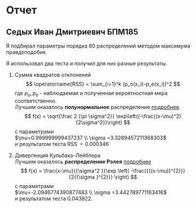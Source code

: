 # Отчет

## Седых Иван Дмитриевич БПМ185  

Я подбирал параметры порядка 80 распределений методом максимума правдоподобия.  

Я использовал два теста и получил для них разные результаты.

1. Сумма квадратов отклонений 
   $$
    \operatorname{RSS} = \sum_{i=1}^k (p_o(x_i)-p_e(x_i))^2
   $$
    где $p_o,p_e$ - наблюдаемая и полученная вероятностная мера соответственно.  
    Лучшим оказалось **полунормальное** распределение [подробнее](https://en.wikipedia.org/wiki/Half-normal_distribution).  
    $$
    f(x) = \sqrt{\frac 2 {\pi \sigma^2}} \exp\left({-\frac{(x-\mu)^2}{2\sigma^2}}\right)
$$
    с параметрами   
    $\mu=0.999999999437237 \\ \sigma =3.3289457211368303$  
    и результатом теста $\operatorname{RSS}=0.000346$

2. Дивергенция Кульбака-Лейблера  
   Лучшим оказалось **распределение Рэлея** [подробнее](https://docs.scipy.org/doc/scipy/reference/generated/scipy.stats.rayleigh.html#scipy.stats.rayleigh)
   $$
    f(x) = \frac{x-\mu}{{\sigma^2 }}\exp \left( -\frac{{{(x-\mu)}^{2}}}{2{{\sigma }^{2}}} \right)
    $$
    с параметрами   
    $\mu=-2.0946774390877483 \\ \sigma =3.442789771163416$  
    и результатом теста $0.043922$.